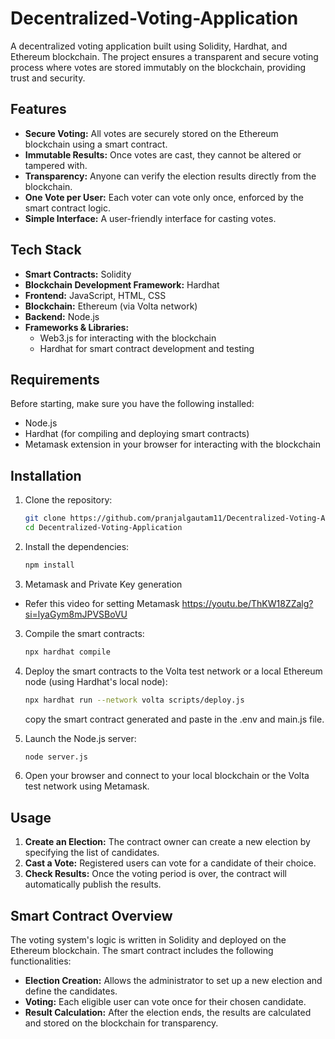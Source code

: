 # Decentralized-Voting-Application

A decentralized voting application built using Solidity, Hardhat, and Ethereum blockchain. The project ensures a transparent and secure voting process where votes are stored immutably on the blockchain, providing trust and security.

## Features
- **Secure Voting:** All votes are securely stored on the Ethereum blockchain using a smart contract.
- **Immutable Results:** Once votes are cast, they cannot be altered or tampered with.
- **Transparency:** Anyone can verify the election results directly from the blockchain.
- **One Vote per User:** Each voter can vote only once, enforced by the smart contract logic.
- **Simple Interface:** A user-friendly interface for casting votes.

## Tech Stack
- **Smart Contracts:** Solidity
- **Blockchain Development Framework:** Hardhat
- **Frontend:** JavaScript, HTML, CSS
- **Blockchain:** Ethereum (via Volta network)
- **Backend:** Node.js
- **Frameworks & Libraries:** 
  - Web3.js for interacting with the blockchain
  - Hardhat for smart contract development and testing

## Requirements
Before starting, make sure you have the following installed:
- Node.js
- Hardhat (for compiling and deploying smart contracts)
- Metamask extension in your browser for interacting with the blockchain

## Installation

1. Clone the repository:
    ```bash
    git clone https://github.com/pranjalgautam11/Decentralized-Voting-Application.git
    cd Decentralized-Voting-Application
    ```

2. Install the dependencies:
    ```bash
    npm install
    ```

3. Metamask and Private Key generation
- Refer this video for setting Metamask https://youtu.be/ThKW18ZZalg?si=lyaGym8mJPVSBoVU 

3. Compile the smart contracts:
    ```bash
    npx hardhat compile
    ```

4. Deploy the smart contracts to the Volta test network or a local Ethereum node (using Hardhat's local node):
    ```bash
    npx hardhat run --network volta scripts/deploy.js
    ```
    copy the smart contract generated and paste in the .env and main.js file.

5. Launch the Node.js server:
    ```bash
    node server.js
    ```

6. Open your browser and connect to your local blockchain or the Volta test network using Metamask.

## Usage

1. **Create an Election:** The contract owner can create a new election by specifying the list of candidates.
2. **Cast a Vote:** Registered users can vote for a candidate of their choice.
3. **Check Results:** Once the voting period is over, the contract will automatically publish the results.

## Smart Contract Overview

The voting system's logic is written in Solidity and deployed on the Ethereum blockchain. The smart contract includes the following functionalities:
- **Election Creation:** Allows the administrator to set up a new election and define the candidates.
- **Voting:** Each eligible user can vote once for their chosen candidate.
- **Result Calculation:** After the election ends, the results are calculated and stored on the blockchain for transparency.
